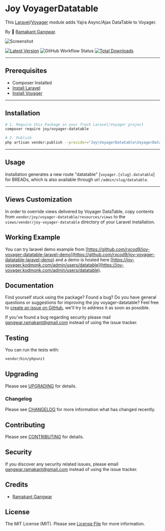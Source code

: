 # Joy VoyagerDatatable

This [Laravel](https://laravel.com/)/[Voyager](https://voyager.devdojo.com/) module adds Yajra Async/Ajax DataTable to Voyager.

By 🐼 [Ramakant Gangwar](https://github.com/rxcod9).

![Screenshot](https://raw.githubusercontent.com/rxcod9/joy-voyager-datatable/main/cover.jpg)

[![Latest Version](https://img.shields.io/github/v/release/rxcod9/joy-voyager-datatable?style=flat-square)](https://github.com/rxcod9/joy-voyager-datatable/releases)
![GitHub Workflow Status](https://img.shields.io/github/workflow/status/rxcod9/joy-voyager-datatable/run-tests?label=tests)
[![Total Downloads](https://img.shields.io/packagist/dt/joy/voyager-datatable.svg?style=flat-square)](https://packagist.org/packages/joy/voyager-datatable)

---

## Prerequisites

*   Composer Installed
*   [Install Laravel](https://laravel.com/docs/installation)
*   [Install Voyager](https://github.com/the-control-group/voyager)

---

## Installation

```bash
# 1. Require this Package in your fresh Laravel/Voyager project
composer require joy/voyager-datatable

# 2. Publish
php artisan vendor:publish --provider="Joy\VoyagerDatatable\VoyagerDatatableServiceProvider"
```

---

## Usage

Installation generates a new route "datatable" [``voyager.{slug}.datatable``] for BREADs, which is also available through url ``/admin/slug/datatable``.

---

## Views Customization

In order to override views delivered by Voyager DataTable, copy contents from ``vendor/joy/voyager-datatable/resources/views`` to the ``views/vendor/joy-voyager-datatable`` directory of your Laravel installation.

## Working Example

You can try laravel demo example from [https://github.com/rxcod9/joy-voyager-datatable-laravel-demo](https://github.com/rxcod9/joy-voyager-datatable-laravel-demo) and a demo is hosted here [https://joy-voyager.kodmonk.com/admin/users/datatable](https://joy-voyager.kodmonk.com/admin/users/datatable).

## Documentation

Find yourself stuck using the package? Found a bug? Do you have general questions or suggestions for improving the joy voyager-datatable? Feel free to [create an issue on GitHub](https://github.com/rxcod9/joy-voyager-datatable/issues), we'll try to address it as soon as possible.

If you've found a bug regarding security please mail [gangwar.ramakant@gmail.com](mailto:gangwar.ramakant@gmail.com) instead of using the issue tracker.

## Testing

You can run the tests with:

```bash
vendor/bin/phpunit
```

## Upgrading

Please see [UPGRADING](UPGRADING.md) for details.

### Changelog

Please see [CHANGELOG](CHANGELOG.md) for more information what has changed recently.

## Contributing

Please see [CONTRIBUTING](CONTRIBUTING.md) for details.

## Security

If you discover any security related issues, please email [gangwar.ramakant@gmail.com](mailto:gangwar.ramakant@gmail.com) instead of using the issue tracker.

## Credits

- [Ramakant Gangwar](https://github.com/rxcod9)

## License

The MIT License (MIT). Please see [License File](LICENSE.md) for more information.
